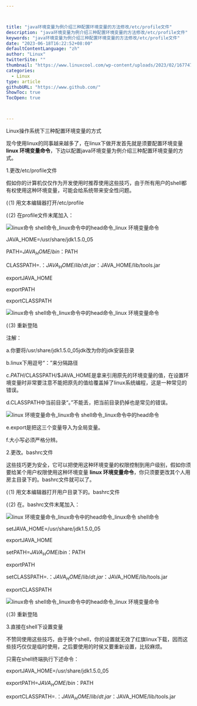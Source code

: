 ```yaml
---



title: "java环境变量为例介绍三种配置环境变量的方法修改/etc/profile文件"
description: "java环境变量为例介绍三种配置环境变量的方法修改/etc/profile文件"
keywords: "java环境变量为例介绍三种配置环境变量的方法修改/etc/profile文件"
date: "2023-06-18T16:22:52+08:00"
defaultContentLanguage: "zh"
author: "Linux"
twitterSite: ""
thumbnail: "https://www.linuxcool.com/wp-content/uploads/2023/02/1677477955854_0.png"
categories:
  - Linux
type: article
githubURL: "https://www.github.com/"
ShowToc: true
TocOpen: true



---
```


Linux操作系统下三种配置环境变量的方式

现今使用linux的同事越来越多了，在linux下做开发首先就是须要配置环境变量 **linux 环境变量命令**，下边以配置java环境变量为例介绍三种配置环境变量的方式。

1.更改/etc/profile文件

假如你的计算机仅仅作为开发使用时推荐使用这些技巧，由于所有用户的shell都有权使用这种环境变量，可能会给系统带来安全性问题。

(（1) 用文本编辑器打开/etc/profile

(（2) 在profile文件末尾加入：

![linux命令 shell命令_linux命令中的head命令_linux 环境变量命令](https://www.linuxcool.com/wp-content/uploads/2023/02/1677477955854_0.png)

JAVA_HOME=/usr/share/jdk1.5.0_05

PATH=$JAVA_HOME/bin：$PATH

CLASSPATH=.：$JAVA_HOME/lib/dt.jar：$JAVA_HOME/lib/tools.jar

exportJAVA_HOME

exportPATH

exportCLASSPATH

![linux命令 shell命令_linux命令中的head命令_linux 环境变量命令](https://www.linuxcool.com/wp-content/uploads/2023/02/1677477955854_1.png)

(（3) 重新登陆

注解：

a.你要将/usr/share/jdk1.5.0_05jdk改为你的jdk安装目录

b.linux下用逗号“：”来分隔路径

c.$PATH/$CLASSPATH/$JAVA_HOME是拿来引用原先的环境变量的值，在设置环境变量时非常要注意不能把原先的值给覆盖掉了linux系统编程，这是一种常见的错误。

d.CLASSPATH中当前目录“。”不能丢，把当前目录扔掉也是常见的错误。

![linux 环境变量命令_linux命令 shell命令_linux命令中的head命令](https://www.linuxcool.com/wp-content/uploads/2023/02/1677477955854_2.png)

e.export是把这三个变量导入为全局变量。

f.大小写必须严格分辨。

2.更改。bashrc文件

这些技巧更为安全，它可以把使用这种环境变量的权限控制到用户级别，假如你须要给某个用户权限使用这种环境变量 **linux 环境变量命令**，你只须要更改其个人用房主目录下的。bashrc文件就可以了。

(（1) 用文本编辑器打开用户目录下的。bashrc文件

(（2) 在。bashrc文件末尾加入：

![linux 环境变量命令_linux命令中的head命令_linux命令 shell命令](https://www.linuxcool.com/wp-content/uploads/2023/02/1677477955854_3.png)

setJAVA_HOME=/usr/share/jdk1.5.0_05

exportJAVA_HOME

setPATH=$JAVA_HOME/bin：$PATH

exportPATH

setCLASSPATH=.：$JAVA_HOME/lib/dt.jar：$JAVA_HOME/lib/tools.jar

exportCLASSPATH

![linux命令 shell命令_linux命令中的head命令_linux 环境变量命令](https://www.linuxcool.com/wp-content/uploads/2023/02/1677477955854_4.png)

(（3) 重新登陆

3.直接在shell下设置变量

不赞同使用这些技巧，由于换个shell，你的设置就无效了红旗linux下载，因而这些技巧仅仅是临时使用，之后要使用的时侯又要重新设置，比较麻烦。

只需在shell终端执行下述命令：

exportJAVA_HOME=/usr/share/jdk1.5.0_05

exportPATH=$JAVA_HOME/bin：$PATH

exportCLASSPATH=.：$JAVA_HOME/lib/dt.jar：$JAVA_HOME/lib/tools.jar